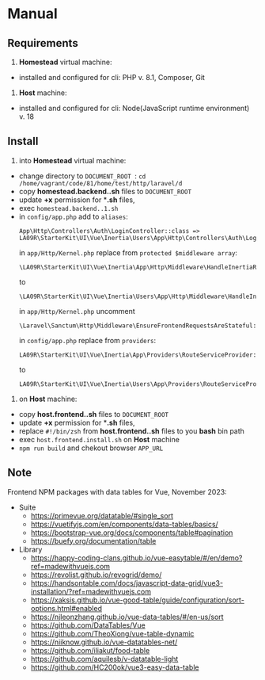 # Manual

## Requirements

1. **Homestead** virtual machine:
  - installed and configured for cli: PHP v. 8.1, Composer, Git
1. **Host** machine:
  - installed and configured for cli: Node(JavaScript runtime environment) v. 18

## Install

1. into **Homestead** virtual machine:
  - change directory to `DOCUMENT_ROOT `: `cd /home/vagrant/code/81/home/test/http/laravel/d`
  - copy **homestead.backend..sh** files to `DOCUMENT_ROOT`
  - update **+x** permission for ***.sh** files,
  - exec `homestead.backend..1.sh`
  - in `config/app.php` add to `aliases`:
    ```
    App\Http\Controllers\Auth\LoginController::class => LA09R\StarterKit\UI\Vue\Inertia\Users\App\Http\Controllers\Auth\LoginController::class
    ```
    in `app/Http/Kernel.php` replace from `protected $middleware array`:
    ```
    \LA09R\StarterKit\UI\Vue\Inertia\App\Http\Middleware\HandleInertiaRequests::class,
    ```
    to
    ```
    \LA09R\StarterKit\UI\Vue\Inertia\Users\App\Http\Middleware\HandleInertiaRequests::class,
    ```
    in `app/Http/Kernel.php` uncomment
    ```
    \Laravel\Sanctum\Http\Middleware\EnsureFrontendRequestsAreStateful::class,
    ```
    in `config/app.php` replace from `providers`:
    ```
    LA09R\StarterKit\UI\Vue\Inertia\App\Providers\RouteServiceProvider::class
    ```
    to
    ```
    LA09R\StarterKit\UI\Vue\Inertia\Users\App\Providers\RouteServiceProvider::class,
    ```
1. on **Host** machine:
  - copy **host.frontend..sh** files to `DOCUMENT_ROOT`
  - update **+x** permission for ***.sh** files,
  - replace `#!/bin/zsh` from **host.frontend..sh** files to you **bash** bin path
  - exec `host.frontend.install.sh` on **Host** machine
  - `npm run build` and chekout browser `APP_URL `

## Note

Frontend NPM packages with data tables for Vue, November 2023:
- Suite
  - https://primevue.org/datatable/#single_sort
  - https://vuetifyjs.com/en/components/data-tables/basics/
  - https://bootstrap-vue.org/docs/components/table#pagination
  - https://buefy.org/documentation/table
- Library
  - https://happy-coding-clans.github.io/vue-easytable/#/en/demo?ref=madewithvuejs.com
  - https://revolist.github.io/revogrid/demo/
  - https://handsontable.com/docs/javascript-data-grid/vue3-installation/?ref=madewithvuejs.com
  - https://xaksis.github.io/vue-good-table/guide/configuration/sort-options.html#enabled
  - https://njleonzhang.github.io/vue-data-tables/#/en-us/sort
  - https://github.com/DataTables/Vue
  - https://github.com/TheoXiong/vue-table-dynamic
  - https://niiknow.github.io/vue-datatables-net/
  - https://github.com/iliakut/food-table
  - https://github.com/aquilesb/v-datatable-light
  - https://github.com/HC200ok/vue3-easy-data-table